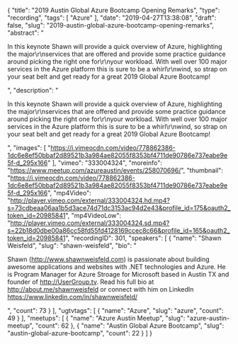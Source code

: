 {
  "title": "2019 Austin Global Azure Bootcamp Opening Remarks",
  "type": "recording",
  "tags": [
    "Azure"
  ],
  "date": "2019-04-27T13:38:08",
  "draft": false,
  "slug": "2019-austin-global-azure-bootcamp-opening-remarks",
  "abstract": "<p>In this keynote Shawn will provide a quick overview of Azure, highlighting the major\r\nservices that are offered and provide some practice guidance around picking the right one for\r\nyour workload. With well over 100 major services in the Azure platform this is sure to be a whirl\r\nwind, so strap on your seat belt and get ready for a great 2019 Global Azure Bootcamp!</p>",
  "description": "<p>In this keynote Shawn will provide a quick overview of Azure, highlighting the major\r\nservices that are offered and provide some practice guidance around picking the right one for\r\nyour workload. With well over 100 major services in the Azure platform this is sure to be a whirl\r\nwind, so strap on your seat belt and get ready for a great 2019 Global Azure Bootcamp!</p>",
  "images": [
    "https://i.vimeocdn.com/video/778862386-1dc6e8ef50bbaf2d89521b3a984ae82055f8353bf4711de90786e737eabe9e5f-d_295x166"
  ],
  "vimeo": "333004324",
  "moreinfo": "https://www.meetup.com/azureaustin/events/258070696/",
  "thumbnail": "https://i.vimeocdn.com/video/778862386-1dc6e8ef50bbaf2d89521b3a984ae82055f8353bf4711de90786e737eabe9e5f-d_295x166",
  "mp4Video": "http://player.vimeo.com/external/333004324.hd.mp4?s=73cdbeaa06aa1b5d3ace74d71dc3153ac94d2e43&profile_id=175&oauth2_token_id=20985841",
  "mp4VideoLow": "http://player.vimeo.com/external/333004324.sd.mp4?s=22b18d0dbe00a86cc58fd55fd4128169ccec8c66&profile_id=165&oauth2_token_id=20985841",
  "recordingID": 301,
  "speakers": [
    {
      "name": "Shawn Weisfeld",
      "slug": "shawn-weisfeld",
      "bio": "<p>Shawn (http://www.shawnweisfeld.com) is passionate about building awesome applications and websites with .NET technologies and Azure. He is Program Manager for Azure Stroage for Microsoft based in Austin TX and founder of http://UserGroup.tv. Read his full bio at http://about.me/shawnweisfeld or connect with him on LinkedIn https://www.linkedin.com/in/shawnweisfeld/</p>",
      "count": 73
    }
  ],
  "ugtvtags": [
    {
      "name": "Azure",
      "slug": "azure",
      "count": 49
    }
  ],
  "meetups": [
    {
      "name": "Azure Austin Meetup",
      "slug": "azure-austin-meetup",
      "count": 62
    },
    {
      "name": "Austin Global Azure Bootcamp",
      "slug": "austin-global-azure-bootcamp",
      "count": 22
    }
  ]
}
